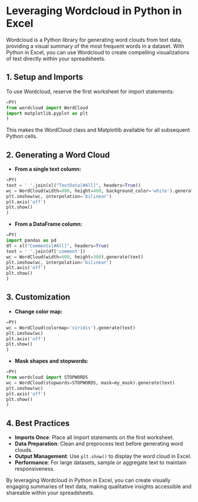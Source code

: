 # Leveraging Wordcloud in Python in Excel

Wordcloud is a Python library for generating word clouds from text data, providing a visual summary of the most frequent words in a dataset. With Python in Excel, you can use Wordcloud to create compelling visualizations of text directly within your spreadsheets.

## 1. Setup and Imports

To use Wordcloud, reserve the first worksheet for import statements:

```python
=PY(
from wordcloud import WordCloud
import matplotlib.pyplot as plt
)
```

This makes the WordCloud class and Matplotlib available for all subsequent Python cells.

## 2. Generating a Word Cloud

- **From a single text column:**

```python
=PY(
text = ' '.join(xl("TextData[#All]", headers=True))
wc = WordCloud(width=800, height=400, background_color='white').generate(text)
plt.imshow(wc, interpolation='bilinear')
plt.axis('off')
plt.show()
)
```

- **From a DataFrame column:**

```python
=PY(
import pandas as pd
df = xl("Comments[#All]", headers=True)
text = ' '.join(df['comment'])
wc = WordCloud(width=600, height=300).generate(text)
plt.imshow(wc, interpolation='bilinear')
plt.axis('off')
plt.show()
)
```

## 3. Customization

- **Change color map:**

```python
=PY(
wc = WordCloud(colormap='viridis').generate(text)
plt.imshow(wc)
plt.axis('off')
plt.show()
)
```

- **Mask shapes and stopwords:**

```python
=PY(
from wordcloud import STOPWORDS
wc = WordCloud(stopwords=STOPWORDS, mask=my_mask).generate(text)
plt.imshow(wc)
plt.axis('off')
plt.show()
)
```

## 4. Best Practices

- **Imports Once**: Place all import statements on the first worksheet.
- **Data Preparation**: Clean and preprocess text before generating word clouds.
- **Output Management**: Use `plt.show()` to display the word cloud in Excel.
- **Performance**: For large datasets, sample or aggregate text to maintain responsiveness.

By leveraging Wordcloud in Python in Excel, you can create visually engaging summaries of text data, making qualitative insights accessible and shareable within your spreadsheets.
